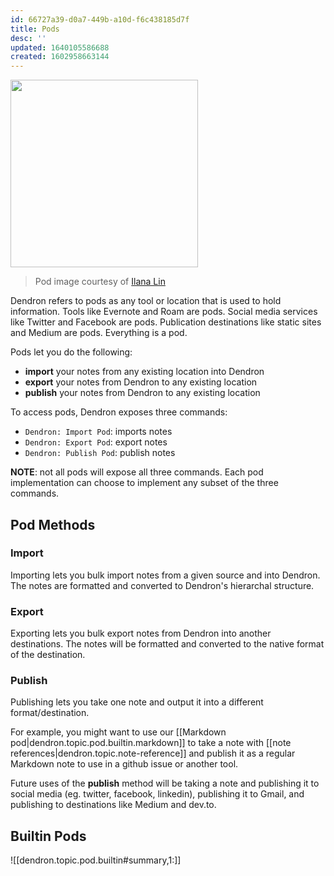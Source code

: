 ```yaml
---
id: 66727a39-d0a7-449b-a10d-f6c438185d7f
title: Pods
desc: ''
updated: 1640105586688
created: 1602958663144
---
```

<img src="https://foundation-prod-assetspublic53c57cce-8cpvgjldwysl.s3-us-west-2.amazonaws.com/assets/images/pods.png" height="300px"/>

> Pod image courtesy of [Ilana Lin](https://www.instagram.com/ilana_lin/)

Dendron refers to pods as any tool or location that is used to hold information. Tools like Evernote and Roam are pods. Social media services like Twitter and Facebook are pods. Publication destinations like static sites and Medium are pods. Everything is a pod.

Pods let you do the following:

- **import** your notes from any existing location into Dendron
- **export** your notes from Dendron to any existing location
- **publish** your notes from Dendron to any existing location

To access pods, Dendron exposes three commands:

- `Dendron: Import Pod`: imports notes 
- `Dendron: Export Pod`: export notes 
- `Dendron: Publish Pod`: publish notes 

**NOTE**: not all pods will expose all three commands. Each pod implementation can choose to implement any subset of the three commands. 

## Pod Methods

### Import

Importing lets you bulk import notes from a given source and into Dendron. The notes are formatted and converted to Dendron's hierarchal structure.

### Export

Exporting lets you bulk export notes from Dendron into another destinations. The notes will be formatted and converted to the native format of the destination. 

### Publish

Publishing lets you take one note and output it into a different format/destination. 

For example, you might want to use our [[Markdown pod|dendron.topic.pod.builtin.markdown]] to take a note with [[note references|dendron.topic.note-reference]] and publish it as a regular Markdown note to use in a github issue or another tool.

Future uses of the **publish** method will be taking a note and publishing it to social media (eg. twitter, facebook, linkedin), publishing it to Gmail, and publishing to destinations like Medium and dev.to.

## Builtin Pods

![[dendron.topic.pod.builtin#summary,1:]]

